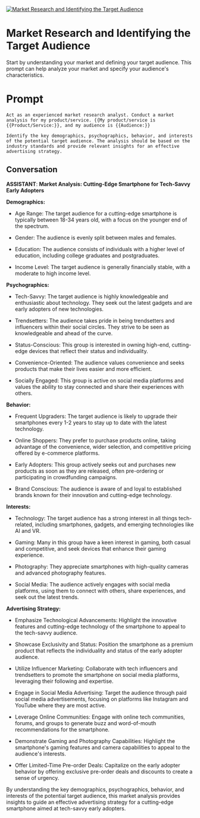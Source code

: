 
[![Market Research and Identifying the Target Audience](https://flow-prompt-covers.s3.us-west-1.amazonaws.com/icon/vintage/vint_1.png)]()
# Market Research and Identifying the Target Audience 
Start by understanding your market and defining your target audience. This prompt can help analyze your market and specify your audience's characteristics.

# Prompt

```
Act as an experienced market research analyst. Conduct a market analysis for my product/service. {{My product/service is {{Product/Service:}}, and my audience is {{Audience:}}

Identify the key demographics, psychographics, behavior, and interests of the potential target audience. The analysis should be based on the industry standards and provide relevant insights for an effective advertising strategy.
```

## Conversation

**ASSISTANT**: **Market Analysis: Cutting-Edge Smartphone for Tech-Savvy Early Adopters**



**Demographics:**



- Age Range: The target audience for a cutting-edge smartphone is typically between 18-34 years old, with a focus on the younger end of the spectrum.

- Gender: The audience is evenly split between males and females.

- Education: The audience consists of individuals with a higher level of education, including college graduates and postgraduates.

- Income Level: The target audience is generally financially stable, with a moderate to high income level.



**Psychographics:**



- Tech-Savvy: The target audience is highly knowledgeable and enthusiastic about technology. They seek out the latest gadgets and are early adopters of new technologies.

- Trendsetters: The audience takes pride in being trendsetters and influencers within their social circles. They strive to be seen as knowledgeable and ahead of the curve.

- Status-Conscious: This group is interested in owning high-end, cutting-edge devices that reflect their status and individuality.

- Convenience-Oriented: The audience values convenience and seeks products that make their lives easier and more efficient.

- Socially Engaged: This group is active on social media platforms and values the ability to stay connected and share their experiences with others.



**Behavior:**



- Frequent Upgraders: The target audience is likely to upgrade their smartphones every 1-2 years to stay up to date with the latest technology.

- Online Shoppers: They prefer to purchase products online, taking advantage of the convenience, wider selection, and competitive pricing offered by e-commerce platforms.

- Early Adopters: This group actively seeks out and purchases new products as soon as they are released, often pre-ordering or participating in crowdfunding campaigns.

- Brand Conscious: The audience is aware of and loyal to established brands known for their innovation and cutting-edge technology.



**Interests:**



- Technology: The target audience has a strong interest in all things tech-related, including smartphones, gadgets, and emerging technologies like AI and VR.

- Gaming: Many in this group have a keen interest in gaming, both casual and competitive, and seek devices that enhance their gaming experience.

- Photography: They appreciate smartphones with high-quality cameras and advanced photography features.

- Social Media: The audience actively engages with social media platforms, using them to connect with others, share experiences, and seek out the latest trends.



**Advertising Strategy:**



- Emphasize Technological Advancements: Highlight the innovative features and cutting-edge technology of the smartphone to appeal to the tech-savvy audience.

- Showcase Exclusivity and Status: Position the smartphone as a premium product that reflects the individuality and status of the early adopter audience.

- Utilize Influencer Marketing: Collaborate with tech influencers and trendsetters to promote the smartphone on social media platforms, leveraging their following and expertise.

- Engage in Social Media Advertising: Target the audience through paid social media advertisements, focusing on platforms like Instagram and YouTube where they are most active.

- Leverage Online Communities: Engage with online tech communities, forums, and groups to generate buzz and word-of-mouth recommendations for the smartphone.

- Demonstrate Gaming and Photography Capabilities: Highlight the smartphone's gaming features and camera capabilities to appeal to the audience's interests.

- Offer Limited-Time Pre-order Deals: Capitalize on the early adopter behavior by offering exclusive pre-order deals and discounts to create a sense of urgency.



By understanding the key demographics, psychographics, behavior, and interests of the potential target audience, this market analysis provides insights to guide an effective advertising strategy for a cutting-edge smartphone aimed at tech-savvy early adopters.


